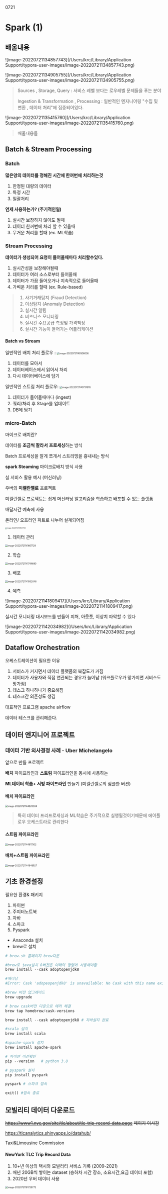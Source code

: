 0721

# Spark (1)





## 배울내용

![image-20220721134857743](/Users/krc/Library/Application Support/typora-user-images/image-20220721134857743.png)

![image-20220721134905755](/Users/krc/Library/Application Support/typora-user-images/image-20220721134905755.png)

> Sources , Storage, Query : 서비스 레벨 보다는 로우레벨 문제들을 푸는 분야
>
> Ingestion & Transformation  , Processing : 일반적인 엔지니어링 "수집 및 변환 , 데이터 처리"에 집중되어있다.

![image-20220721135415760](/Users/krc/Library/Application Support/typora-user-images/image-20220721135415760.png)

> 배울내용들



## Batch & Stream Processing

### Batch

**많은양의 데이터를 정해진 시간에 한꺼번에 처리하는것**

1. 한정된 대량의 데이터
2. 특정 시간
3. 일괄처리

**언제 사용하는가? (주기적인일)**

1. 실시간 보장하지 않아도 될때
2. 데이터 한꺼번에 처리 할 수 있을때
3. 무거운 처리를 할때 (ex. ML학습)



### Stream Processing

**데이터가 생성되어 요청이 들어올때마다 처리할수있다.**

1. 실시간성을 보장해야될때
2. 데이터가 여러 소스로부터 들어올때 
3. 데이터가 가끔 들어오거나 지속적으로 들어올때
4. 가벼운 처리를 할때 (ex. Rule-based)

> 1. 사기거래탐지 (Fraud Detection)
> 2. 이상탐지 (Anomaly Detection)
> 3. 실시간 알림
> 4. 비즈니스 모니터링
> 5. 실시간 수요공급 측정및 가격책정
> 6. 실시간 기능이 들어가는 어플리케이션



#### Batch vs Stream 

일반적인 배치 처리 플로우 :											<img src="/Users/krc/Library/Application Support/typora-user-images/image-20220721140506036.png" alt="image-20220721140506036" style="zoom: 50%;" />

1. 데이터를 모아서
2. 데이터베이스에서 읽어서 처리
3. 다시 데이터베이스에 담기 												





일반적인 스트림 처리 플로우:							 <img src="/Users/krc/Library/Application Support/typora-user-images/image-20220721140731876.png" alt="image-20220721140731876" style="zoom:50%;" />

1. 데이터가 들어올때마다 (ingest)
2. 쿼리/처리 후 Stage를 업데이트
3. DB에 담기



### micro-Batch

마이크로 배치란?

데이터를 **조금씩 잘라서** **프로세싱**하는 방식

Batch 프로세싱을 잘게 쪼개서 스트리밍을 흉내내는 방식

**spark Steaming** 마이크로배치 방식 사용



실 서비스 활용 예시 (머신러닝)

 우버의 **미켈란젤로** 프로젝트

미켈란젤로 프로젝트는 쉽게 머신러닝 알고리즘을 학습하고 배포할 수 있는 플랫폼

배달시간 예측에 사용

온라인/ 오프라인 파트로 나누어 설계되어짐

<img src="/Users/krc/Library/Application Support/typora-user-images/image-20220721141537748.png" alt="image-20220721141537748" style="zoom: 33%;" />

1. 데이터 관리

<img src="/Users/krc/Library/Application Support/typora-user-images/image-20220721141607128.png" alt="image-20220721141607128" style="zoom: 50%;" />

2. 학습

<img src="/Users/krc/Library/Application Support/typora-user-images/image-20220721141744680.png" alt="image-20220721141744680" style="zoom:50%;" />

3. 배포

<img src="/Users/krc/Library/Application Support/typora-user-images/image-20220721141932048.png" alt="image-20220721141932048" style="zoom:50%;" />

4. 예측

![image-20220721141809417](/Users/krc/Library/Application Support/typora-user-images/image-20220721141809417.png)



실시간 모니터링 대시보드를 만들어 피쳐,  아웃풋, 이상치 파악할 수 있다

![image-20220721142034982](/Users/krc/Library/Application Support/typora-user-images/image-20220721142034982.png)





## Dataflow Orchestration

오케스트레이션이 필요한 이유

1. 서비스가 커지면서 데이터 플랫폼의 복잡도가 커짐
2. 데이터가 사용자와 직접 연관되는 경우가 늘어남 (워크플로우가 망가지면 서비스도 망가짐)
3. 테스크 하나하나가 중요해짐
4. 테스크간 의존성도 생김

대표적인 프로그램 apache airflow

데이터 테스크를 관리해준다.



## 데이터 엔지니어 프로젝트

### 데이터 기반 의사결정 사례 - Uber Michelangelo

앞으로 만들 프로젝트

**배치** 파이프라인과 **스트림** 파이프라인을 동시에 사용하는

**ML데이터 학습+ 서빙 파이프라인** 만들기 (미켈란젤로의 심플한 버젼)



#### 배치 파이프라인

<img src="/Users/krc/Library/Application Support/typora-user-images/image-20220721144620304.png" alt="image-20220721144620304" style="zoom:50%;" />

> 특히 데이터 프리프로세싱과 ML학습은 주기적으로 실행될것이기때문에 에어플로우 오케스트라로 관리한다



#### 스트림 파이프라인

<img src="/Users/krc/Library/Application Support/typora-user-images/image-20220721144817502.png" alt="image-20220721144817502" style="zoom:50%;" />



#### 배치+스트림 파이프라인

<img src="/Users/krc/Library/Application Support/typora-user-images/image-20220721144846927.png" alt="image-20220721144846927" style="zoom:50%;" />





## 기초 환경설정

필요한 환경& 패키지

1. 파이썬
2. 주피터노트북
3. 자바
4. 스파크
5. Pyspark



- Anaconda 설치
- brew로 설치

~~~ python
# brew.sh 홈페이지 brew다운

#brew로 java설치 8버젼은 아래의 명령어 사용해야함
brew install --cask adoptopenjdk8

#에러남
#Error: Cask 'adopeopenjdk8' is unavailable: No Cask with this name exists.

#brew 버전 업그레이드
brew upgrade

# brew cask버전 다운으로 에러 해결
brew tap homebrew/cask-versions

brew install --cask adoptopenjdk8 # 자바설치 완료

#scala 설치
brew install scala

#apache-spark 설치
brew install apache-spark

# 파이썬 버전확인 
pip --version   # python 3.8

# pyspark 설치
pip install pyspark

pyspark # 스파크 접속

exit() #접속 종료

~~~





## 모빌리티 데이터 다운로드



~~https://www1.nyc.gov/site/tlc/about/tlc-trip-record-data.page~~ ~~페이지 이사감~~

https://tlcanalytics.shinyapps.io/datahub/

Taxi&Limousine Commission

#### NewYork TLC Trip Record Data 

1. 10+년 이상의 택시와 모빌리티 서비스 기록 (2009-2021)
2. 매년 20GB씩 쌓이는 dataset (승하차 시간 장소, 소요시간,요금 데이터 포함)
3. 2020년 우버 데이터 사용

<img src="/Users/krc/Library/Application Support/typora-user-images/image-20220721161728772.png" alt="image-20220721161728772" style="zoom: 50%;" />







